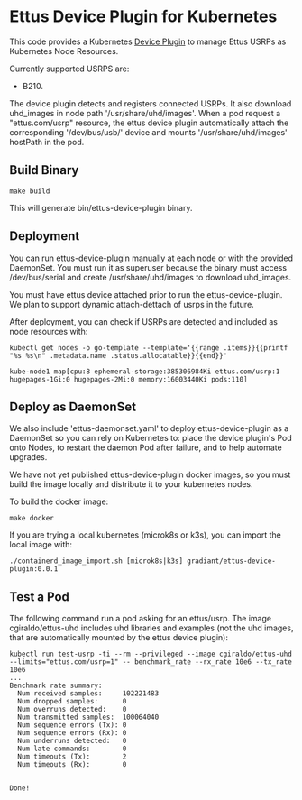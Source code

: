 # Ettus Device Plugin for Kubernetes

This code provides a Kubernetes [Device Plugin](https://kubernetes.io/docs/concepts/extend-kubernetes/compute-storage-net/device-plugins/)
to manage Ettus USRPs as Kubernetes Node Resources.

Currently supported USRPS are:
- B210.

The device plugin detects and registers connected USRPs. It also download uhd_images in node path '/usr/share/uhd/images'.
When a pod request a "ettus.com/usrp" resource, the ettus device plugin automatically attach the corresponding '/dev/bus/usb/' device and mounts '/usr/share/uhd/images' hostPath in the pod.

## Build Binary

```
make build
```

This will generate bin/ettus-device-plugin binary.

## Deployment

You can run ettus-device-plugin manually at each node or with the provided DaemonSet.
You must run it as superuser because the binary must access /dev/bus/serial and create /usr/share/uhd/images to download uhd_images.

You must have ettus device attached prior to run the ettus-device-plugin. We plan to support dynamic attach-dettach of usrps in the future.

After deployment, you can check if USRPs are detected and included as node resources with:
```
kubectl get nodes -o go-template --template='{{range .items}}{{printf "%s %s\n" .metadata.name .status.allocatable}}{{end}}'

kube-node1 map[cpu:8 ephemeral-storage:385306984Ki ettus.com/usrp:1 hugepages-1Gi:0 hugepages-2Mi:0 memory:16003440Ki pods:110]
```

## Deploy as DaemonSet
We also include 'ettus-daemonset.yaml' to deploy ettus-device-plugin as a DaemonSet so you can rely on Kubernetes to: place the device plugin's Pod onto Nodes, to restart the daemon Pod after failure, and to help automate upgrades.

We have not yet published ettus-device-plugin docker images, so you must build the image locally and distribute it to your kubernetes nodes.

To build the docker image:

```
make docker
```

If you are trying a local kubernetes (microk8s or k3s), you can import the local image with:
```
./containerd_image_import.sh [microk8s|k3s] gradiant/ettus-device-plugin:0.0.1
```


## Test a Pod
The following command run a pod asking for an ettus/usrp. The image cgiraldo/ettus-uhd includes uhd libraries and examples (not the uhd images, that are automatically mounted by the ettus device plugin):

```
kubectl run test-usrp -ti --rm --privileged --image cgiraldo/ettus-uhd --limits="ettus.com/usrp=1" -- benchmark_rate --rx_rate 10e6 --tx_rate 10e6
...
Benchmark rate summary:
  Num received samples:     102221483
  Num dropped samples:      0
  Num overruns detected:    0
  Num transmitted samples:  100064040
  Num sequence errors (Tx): 0
  Num sequence errors (Rx): 0
  Num underruns detected:   0
  Num late commands:        0
  Num timeouts (Tx):        2
  Num timeouts (Rx):        0


Done!
```

